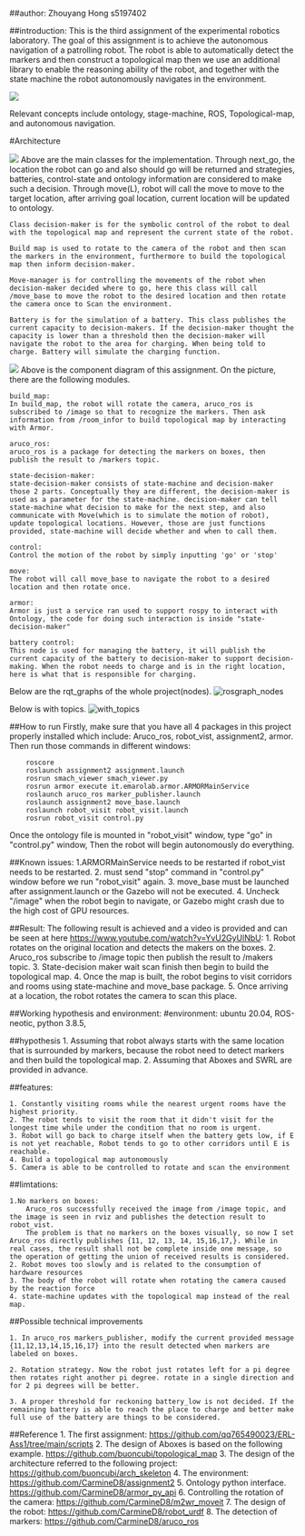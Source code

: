 ##author:
Zhouyang Hong
s5197402

##introduction:
This is the third assignment of the experimental robotics laboratory. The goal of this assignment is to achieve the autonomous navigation of a patrolling robot. The robot is able to automatically detect the markers and then construct a topological map then we use an additional library to enable the reasoning ability of the robot, and together with the state machine the robot autonomously navigates in the environment. 

![](assets/16762236749172.jpg)

 


 
 
Relevant concepts include ontology, stage-machine, ROS, Topological-map, and autonomous navigation.

#Architecture

![](assets/16762250330442.jpg)
Above are the main classes for the implementation. Through next_go, the location the robot can go and also should go will be returned and strategies, batteries, control-state and ontology information are considered to make such a decision. Through move(L), robot will call the move to move to the target location, after arriving goal location, current location will be updated to ontology.

    Class decision-maker is for the symbolic control of the robot to deal with the topological map and represent the current state of the robot. 
    
    Build map is used to rotate to the camera of the robot and then scan the markers in the environment, furthermore to build the topological map then inform decision-maker.
    
    Move-manager is for controlling the movements of the robot when decision-maker decided where to go, here this class will call /move_base to move the robot to the desired location and then rotate the camera once to Scan the environment.
    
    Battery is for the simulation of a battery. This class publishes the current capacity to decision-makers. If the decision-maker thought the capacity is lower than a threshold then the decision-maker will navigate the robot to the area for charging. When being told to charge. Battery will simulate the charging function.


![](assets/16762271252892.jpg)
Above is the component diagram of this assignment. On the picture, there are the following modules.

    build_map:
    In build_map, the robot will rotate the camera, aruco_ros is subscribed to /image so that to recognize the markers. Then ask information from /room_infor to build topological map by interacting with Armor.
    
    aruco_ros:
    aruco_ros is a package for detecting the markers on boxes, then publish the result to /markers topic. 
    
    state-decision-maker:
    state-decision-maker consists of state-machine and decision-maker those 2 parts. Conceptually they are different, the decision-maker is used as a parameter for the state-machine. decision-maker can tell state-machine what decision to make for the next step, and also communicate with Move(which is to simulate the motion of robot), update topological locations. However, those are just functions provided, state-machine will decide whether and when to call them.
    
    control:
    Control the motion of the robot by simply inputting 'go' or 'stop'
    
    move:
    The robot will call move_base to navigate the robot to a desired location and then rotate once.
    
    armor:
    Armor is just a service ran used to support rospy to interact with Ontology, the code for doing such interaction is inside "state-decision-maker"
    
    battery control:
    This node is used for managing the battery, it will publish the current capacity of the battery to decision-maker to support decision-making. When the robot needs to charge and is in the right location, here is what that is responsible for charging.



Below are the rqt_graphs of the whole project(nodes).
![rosgraph_nodes](assets/rosgraph_nodes.png)


Below is with topics.
![with_topics](assets/with_topics.png)




##How to run
Firstly, make sure that you have all 4 packages in this project properly installed which include: Aruco_ros, robot_vist, assignment2, armor.
Then run those commands in different windows:

        roscore
        roslaunch assignment2 assignment.launch 
        rosrun smach_viewer smach_viewer.py 
        rosrun armor execute it.emarolab.armor.ARMORMainService
        roslaunch aruco_ros marker_publisher.launch 
        roslaunch assignment2 move_base.launch 
        roslaunch robot_visit robot_visit.launch
        rosrun robot_visit control.py

Once the ontology file is mounted in "robot_visit" window, type "go" in "control.py" window, Then the robot will begin autonomously do everything.

##Known issues:
    1.ARMORMainService needs to be restarted if robot_vist needs to be restarted.
    2. must send "stop" command in "control.py" window before we run "robot_visit" again.
    3. move_base must be launched after assignment.launch or the Gazebo will not be executed.
    4. Uncheck  "/image" when the robot begin to navigate, or Gazebo might crash due to the high cost of GPU resources.




##Result:
The following result is achieved and a video is provided and can be seen at here https://www.youtube.com/watch?v=YvU2GyUlNbU:
    1. Robot rotates on the original location and detects the makers on the boxes. 
    2. Aruco_ros subscribe to /image topic then publish the result to /makers topic.
    3. State-decision maker wait scan finish then begin to build the topological map.
    4. Once the map is built, the robot begins to visit corridors and rooms using state-machine and move_base package.
    5. Once arriving at a location, the robot rotates the camera to scan this place.


##Working hypothesis and environment:
#environment:
ubuntu 20.04, ROS-neotic, python 3.8.5,

##hypothesis
    1. Assuming that robot always starts with the same location that is surrounded by markers, because the robot need to detect markers and then build the topological map.
    2. Assuming that Aboxes and SWRL are provided in advance.
    
##features:

    1. Constantly visiting rooms while the nearest urgent rooms have the highest priority.  
    2. The robot tends to visit the room that it didn't visit for the longest time while under the condition that no room is urgent.
    3. Robot will go back to charge itself when the battery gets low, if E is not yet reachable, Robot tends to go to other corridors until E is reachable.
    4. Build a topological map autonomously 
    5. Camera is able to be controlled to rotate and scan the environment

##limtations:

    1.No markers on boxes:
        Aruco_ros successfully received the image from /image topic, and the image is seen in rviz and publishes the detection result to robot_vist. 
        The problem is that no markers on the boxes visually, so now I set  Aruco_ros directly publishes {11, 12, 13, 14, 15,16,17,}. While in real cases, the result shall not be complete inside one message, so the operation of getting the union of received results is considered.
    2. Robot moves too slowly and is related to the consumption of hardware resources 
    3. The body of the robot will rotate when rotating the camera caused by the reaction force
    4. state-machine updates with the topological map instead of the real map.
##Possible technical improvements
    
    1. In aruco_ros markers_publisher, modify the current provided message {11,12,13,14,15,16,17} into the result detected when markers are labeled on boxes.

    2. Rotation strategy. Now the robot just rotates left for a pi degree then rotates right another pi degree. rotate in a single direction and for 2 pi degrees will be better.
    
    3. A proper threshold for reckoning battery_low is not decided. If the remaining battery is able to reach the place to charge and better make full use of the battery are things to be considered. 

##Reference
    1. The first assignment: https://github.com/qq765490023/ERL-Ass1/tree/main/scripts
    2. The design of Aboxes is based on the following example. https://github.com/buoncubi/topological_map
    3. The design of the architecture referred to the following project: https://github.com/buoncubi/arch_skeleton
    4. The environment: https://github.com/CarmineD8/assignment2
    5. Ontology python interface. https://github.com/CarmineD8/armor_py_api
    6. Controlling the rotation of the camera: https://github.com/CarmineD8/m2wr_moveit
    7. The design of the robot: https://github.com/CarmineD8/robot_urdf
    8. The detection of markers: https://github.com/CarmineD8/aruco_ros